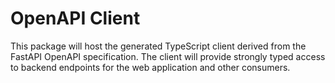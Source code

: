 # OpenAPI Client

This package will host the generated TypeScript client derived from the FastAPI OpenAPI specification. The client will provide strongly typed access to backend endpoints for the web application and other consumers.
